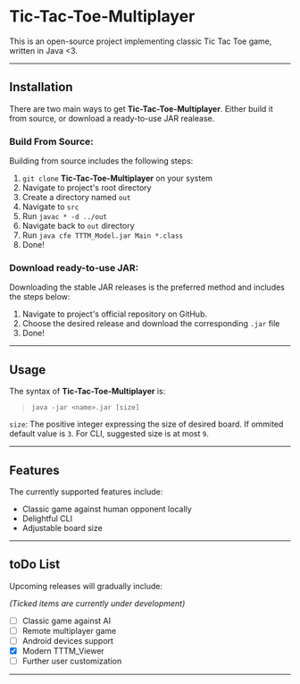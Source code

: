 # Tic-Tac-Toe-Multiplayer
This is an open-source project implementing classic Tic Tac Toe game, written in Java <3.

---

## Installation
There are two main ways to get **Tic-Tac-Toe-Multiplayer**. Either build it from source, or download a ready-to-use JAR realease.

### Build From Source:
Building from source includes the following steps:
1. `git clone` **Tic-Tac-Toe-Multiplayer** on your system
1. Navigate to project's root directory
1. Create a directory named `out`
1. Navigate to `src`
1. Run `javac * -d ../out`
1. Navigate back to `out` directory
1. Run `java cfe TTTM_Model.jar Main *.class`
1. Done!

### Download ready-to-use JAR:
Downloading the stable JAR releases is the preferred method and includes the steps below:
1. Navigate to project's official repository on GitHub.
1. Choose the desired release and download the corresponding `.jar` file
1. Done!

---

## Usage
The syntax of **Tic-Tac-Toe-Multiplayer** is:
>`java -jar <name>.jar [size]`

`size`: The positive integer expressing the size of desired board. If ommited default value is `3`. For CLI, suggested size is at most `9`. 

---

## Features
The currently supported features include:
* Classic game against human opponent locally
* Delightful CLI
* Adjustable board size

---

## toDo List
Upcoming releases will gradually include:

*(Ticked items are currently under development)*

- [ ] Classic game against AI
- [ ] Remote multiplayer game
- [ ] Android devices support
- [x] Modern TTTM_Viewer
- [ ] Further user customization

---
